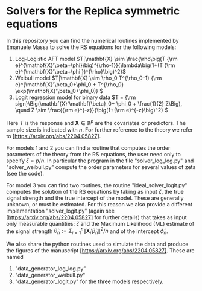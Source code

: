 # Solvers for the Replica symmetric equations

In this repository you can find the numerical routines implemented by Emanuele Massa to solve the RS equations for the following models:

1) Log-Logistic AFT model  $T|\mathbf{X} \sim  \frac{\rho\big(T {\rm e}^{\mathbf{X}'\beta+\phi}\big)^{\rho-1}}{\lambda\big(1+(T {\rm e}^{\mathbf{X}'\beta+\phi })^{\rho}\big)^2}$
2) Weibull model $T|\mathbf{X} \sim \rho_0 T^{\rho_0-1} {\rm e}^{\mathbf{X}'\beta_0+\phi_0 + T^{\rho_0} \exp(\mathbf{X}'\beta_0+\phi_0)} \$
4) Logit regression model for binary data $T = {\rm sign}\Big(\mathbf{X}'\mathbf{\beta}_0+ \phi_0 + \frac{1}{2} Z\Big), \quad Z \sim \frac{{\rm e}^{-z}}{\big(1+{\rm e}^{-z}\big)^2} $

Here $T$ is the response and $\mathbf{X}\in\mathbb{R}^p$ are the covariates or predictors.
The sample size is indicated with $n$.
For further reference to the theory we refer to [https://arxiv.org/abs/2204.05827].

For models 1 and 2 you can find a routine that computes the order parameters of the theory from the RS equations, the user need only to specify $\zeta = p/n$. In particular the program in the file "solver_log_log.py" and "solver_weibull.py" compute the order parameters for several values of zeta (see the code).

For model 3 you can find two routines, the routine "ideal_solver_logit.py" computes the solution of the RS equations by taking as input $\zeta$, the true signal strength and the true intercept of the model. These are generally unknown, or must be estimated. For this reason we also provide a different implementation "solver_logit.py" (again see [https://arxiv.org/abs/2204.05827] for further details) that takes as input only measurable quantities: $\zeta$ and the Maximum Likelihood (ML) estimate of the signal strength $\hat{\theta}_n := \Sigma_{i=1}^n \|\mathbf{X}_i'\hat{\beta}_n\|^2/n$ and of the intercept $\hat{\phi}_n$.

We also share the python routines used to simulate the data and produce the figures of the manuscript [https://arxiv.org/abs/2204.05827]. These are named 
1) "data_generator_log_log.py"
2) "data_generator_weibull.py"
3) "data_generator_logit.py"
for the three models respectively.
